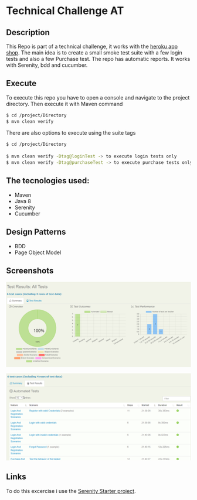 # Technical Challenge AT

## Description

This Repo is part of a technical challenge, it works with the [heroku app shop](https://juice-shop.herokuapp.com). The main idea is to create a small smoke test suite with a few login tests and also a few Purchase test. The repo has automatic reports. It works with Serenity, bdd and cucumber. 

## Execute

To execute this repo you have to open a console and navigate to the project directory. Then execute it with Maven command

```sh
$ cd /project/Directory
$ mvn clean verify
```

There are also options to execute using the suite tags


```sh
$ cd /project/Directory

$ mvn clean verify -Dtag@loginTest -> to execute login tests only
$ mvn clean verify -Dtag@purchaseTest -> to execute purchase tests only
```

## The tecnologies used:

* Maven
* Java 8
* Serenity
* Cucumber

## Design Patterns

* BDD
* Page Object Model

## Screenshots

![Screenshot](https://raw.githubusercontent.com/moisesGlb/AT_Excercise/main/Screenshots/reports.png)

![Screenshot](https://raw.githubusercontent.com/moisesGlb/AT_Excercise/main/Screenshots/reports2.png)



## Links

To do this excercise i use the [Serenity Starter project](https://github.com/serenity-bdd/serenity-cucumber-starter).
